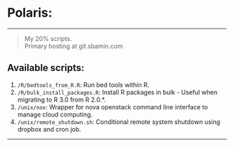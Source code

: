 # Polaris:

----

> My 20% scripts.    
> Primary hosting at git.sbamin.com


## Available scripts:

1. `/R/bedtools_from_R.R`: Run bed tools within R.
2. `/R/bulk_install_packages.R`: Install R packages in bulk - Useful when migrating to R 3.0 from R 2.0.\*.
3. `/unix/nov`: Wrapper for nova openstack command line interface to manage cloud computing.
4. `/unix/remote_shutdown.sh`: Conditional remote system shutdown using dropbox and cron job.

---